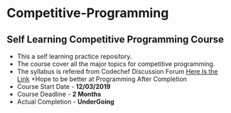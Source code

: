 # Competitive-Programming
## Self Learning Competitive Programming Course
+ This a self learning practice repository.
+ The course cover all the major topics for competitive programming.
+ The syllabus is refered from Codechef Discussion Forum [Here Is the Link](https://discuss.codechef.com/questions/121107/programming-contest-detailed-syllabus-along-with-example-problems)
+Hope to be better at Programming After Completion
+ Course Start Date - __12/03/2019__
+ Course Deadline - __2 Months__
+ Actual Completion - __UnderGoing__